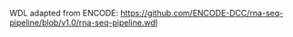 WDL adapted from ENCODE: https://github.com/ENCODE-DCC/rna-seq-pipeline/blob/v1.0/rna-seq-pipeline.wdl